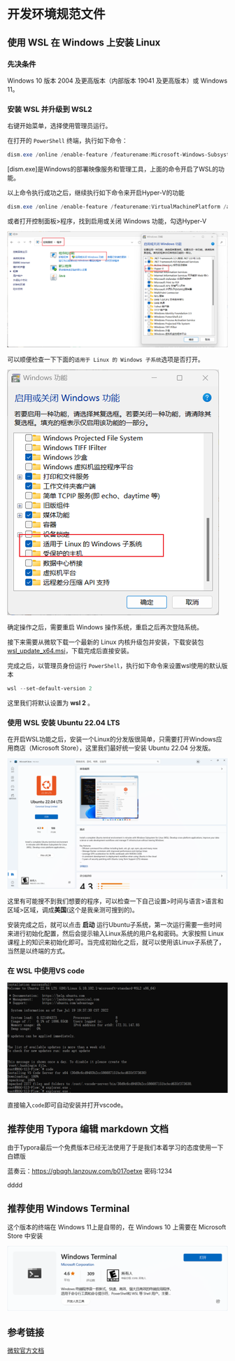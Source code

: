 # 开发环境规范文件



## 使用 WSL 在 Windows 上安装 Linux

### 先决条件

Windows 10 版本 2004 及更高版本（内部版本 19041 及更高版本）或 Windows 11。

### 安装 WSL 并升级到 WSL2

右键开始菜单，选择使用管理员运行。

在打开的 `PowerShell` 终端，执行如下命令：

```powershell
dism.exe /online /enable-feature /featurename:Microsoft-Windows-Subsystem-Linux /all /norestart
```

[dism.exe]是Windows的部署映像服务和管理工具，上面的命令开启了WSL的功能。

以上命令执行成功之后，继续执行如下命令来开启Hyper-V的功能

```powershell
dism.exe /online /enable-feature /featurename:VirtualMachinePlatform /all /norestart
```

或者打开控制面板>程序，找到启用或关闭 Windows 功能，勾选Hyper-V

![Hyper-V](img/Hyper-V.png)

可以顺便检查一下下面的`适用于 Linux 的 Windows 子系统`选项是否打开。

![wsl](img/wsl.png)

确定操作之后，需要重启 Windows 操作系统，重启之后再次登陆系统。

接下来需要从微软下载一个最新的 Linux 内核升级包并安装，下载安装包 [wsl_update_x64.msi](https://link.segmentfault.com/?enc=CKO8kRJtlOOQqdxONj%2FGcA%3D%3D.FniwQx8DEyO2OmRimfTZxYxeQphkw19R%2BzcJgQ3I1FWKPeNArZHOIMkfTLWb2TvPRm%2Bqdl4mgWzBrTMlRfrBBDSUQQgNdGvv1B0xblgCQFk%3D)，下载完成后直接安装。

完成之后，以管理员身份运行 `PowerShell`，执行如下命令来设置wsl使用的默认版本

```powershell
wsl --set-default-version 2
```

这里我们将默认设置为 **wsl 2** 。

### 使用 WSL 安装 Ubuntu 22.04 LTS

在开启WSL功能之后，安装一个Linux的分发版很简单，只需要打开Windows应用商店（Microsoft Store），这里我们最好统一安装 Ubuntu 22.04 分发版。

![ubuntu22.04](img/ubuntu22.04.png)

这里有可能搜不到我们想要的程序，可以检查一下自己设置>时间与语言>语言和区域>区域，调成**美国**(这个是我亲测可搜到的)。

安装完成之后，就可以点击 **启动** 运行Ubuntu子系统，第一次运行需要一些时间来进行初始化配置，然后会提示输入Linux系统的用户名和密码。大家按照 Linux 课程上的知识来初始化即可。当完成初始化之后，就可以使用该Linux子系统了，当然是以终端的方式。

### 在 WSL 中使用VS code

![code](img/code.png)

直接输入`code`即可自动安装并打开vscode。

## 推荐使用 Typora 编辑 markdown 文档

由于Typora最后一个免费版本已经无法使用了于是我们本着学习的态度使用一下白嫖版

蓝奏云：https://gbqgh.lanzouw.com/b017oetxe
密码:1234

dddd

## 推荐使用 Windows Terminal

这个版本的终端在 Windows 11上是自带的，在 Windows 10 上需要在 Microsoft Store 中安装

![terminal](img/terminal.png)

## 参考链接

[微软官方文档](https://docs.microsoft.com/en-us/windows/wsl/install)